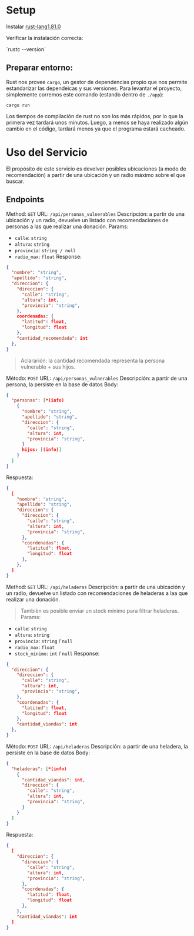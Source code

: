 # Setup

Instalar [rust-lang1.81.0](https://www.rust-lang.org/es/tools/install)

Verificar la instalación correcta:

´rustc --version´

## Preparar entorno: 

Rust nos provee `cargo`, un gestor de dependencias propio que nos permite estandarizar las dependeicas y sus versiones. 
Para levantar el proyecto, simplemente corremos este comando (estando dentro de `./app`):

`cargo run`

Los tiempos de compilación de rust no son los más rápidos, por lo que la primera vez tardará unos minutos. Luego, a menos
se haya realizado algún cambio en el código, tardará menos ya que el programa estará cacheado.

# Uso del Servicio

El propósito de este servicio es devolver posibles ubicaciones (a modo de recomendaciòn) a partir de una ubicación y un radio máximo 
sobre el que buscar. 

## Endpoints

Method: `GET`
URL: `/api/personas_vulnerables`
Descripción: a partir de una ubicación y un radio, devuelve un listado con recomendaciones de personas a las que realizar una donación.
Params: 
  * `calle`: `string`
  * `altura`: `string`
  * `provincia`: `string / null`
  * `radio_max`: `float`
Response: 
  ```json
  {
    "nombre": "string",
    "apellido": "string",
    "direccion": {
      "direccion": {
        "calle": "string",
        "altura": int,
        "provincia": "string",
      },
      coordenadas: {
        "latitud": float,
        "longitud": float
      },
      "cantidad_recomendada": int
    },
  }
  ```

> Aclararión: la cantidad recomendada representa la persona vulnerable + sus hijos.

Método: `POST`
URL: `/api/personas_vulnerables`
Descripción: a partir de una persona, la persiste en la base de datos
Body: 
  ```json
  {
    "personas": [*(info) 
      {
        "nombre": "string",
        "apellido": "string",
        "direccion": {
          "calle": "string",
          "altura": int,
          "provincia": "string",
        }
        hijos: [(info)]
      }
    ]
  }
  ````
Respuesta: 
  ```json
  {
    [
      "nombre": "string",
      "apellido": "string",
      "direccion": {
        "direccion": {
          "calle": "string",
          "altura": int,
          "provincia": "string",
        },
        "coordenadas": {
          "latitud": float,
          "longitud": float
        },
      },
    ]
  }
  ```

Method: `GET`
URL: `/api/heladeras`
Descripción: a partir de una ubicación y un radio, devuelve un listado con recomendaciones de heladeras a laa que realizar una donación.
> Tambièn es posible enviar un stock mínimo para filtrar heladeras.
Params:
  * `calle`: `string`
  * `altura`: `string`
  * `provincia`: `string` / `null`
  * `radio_max`: `float`
  * `stock_minimo`: `int` / `null`
Response: 
  ```json
  {
    "direccion": {
      "direccion": {
        "calle": "string",
        "altura": int,
        "provincia": "string",
      },
      "coordenadas": {
        "latitud": float,
        "longitud": float
      },
      "cantidad_viandas": int
    },
  }
  ```

Método: `POST`
URL: `/api/heladeras`
Descripción: a partir de una heladera, la persiste en la base de datos
Body: 
  ```json
  {
    "heladeras": [*(info) 
      {
        "cantidad_viandas": int,
        "direccion": {
          "calle": "string",
          "altura": int,
          "provincia": "string",
        }
      }
    ]
  }
  ````
Respuesta: 
  ```json
  {
    [
      "direccion": {
        "direccion": {
          "calle": "string",
          "altura": int,
          "provincia": "string",
        },
        "coordenadas": {
          "latitud": float,
          "longitud": float
        },
      },
      "cantidad_viandas": int
    ]
  }
  ```
